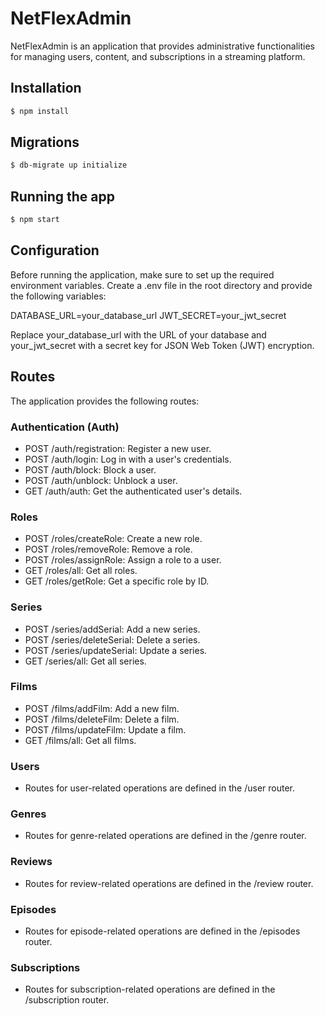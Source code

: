 # NetFlexAdmin

NetFlexAdmin is an application that provides administrative functionalities for managing users, content, and subscriptions in a streaming platform.

## Installation

```bash
$ npm install
```

## Migrations

```bash
$ db-migrate up initialize
```

## Running the app
```bash
$ npm start
```

## Configuration

Before running the application, make sure to set up the required environment variables. Create a .env file in the root directory and provide the following variables:

DATABASE_URL=your_database_url
JWT_SECRET=your_jwt_secret

Replace your_database_url with the URL of your database and your_jwt_secret with a secret key for JSON Web Token (JWT) encryption.

## Routes

The application provides the following routes:

### Authentication (Auth)

- POST /auth/registration: Register a new user.
- POST /auth/login: Log in with a user's credentials.
- POST /auth/block: Block a user.
- POST /auth/unblock: Unblock a user.
- GET /auth/auth: Get the authenticated user's details.

### Roles

- POST /roles/createRole: Create a new role.
- POST /roles/removeRole: Remove a role.
- POST /roles/assignRole: Assign a role to a user.
- GET /roles/all: Get all roles.
- GET /roles/getRole: Get a specific role by ID.

### Series

- POST /series/addSerial: Add a new series.
- POST /series/deleteSerial: Delete a series.
- POST /series/updateSerial: Update a series.
- GET /series/all: Get all series.

### Films

- POST /films/addFilm: Add a new film.
- POST /films/deleteFilm: Delete a film.
- POST /films/updateFilm: Update a film.
- GET /films/all: Get all films.
### Users

- Routes for user-related operations are defined in the /user router.

### Genres

- Routes for genre-related operations are defined in the /genre router.

### Reviews

- Routes for review-related operations are defined in the /review router.

### Episodes

- Routes for episode-related operations are defined in the /episodes router.

### Subscriptions

- Routes for subscription-related operations are defined in the /subscription router.


